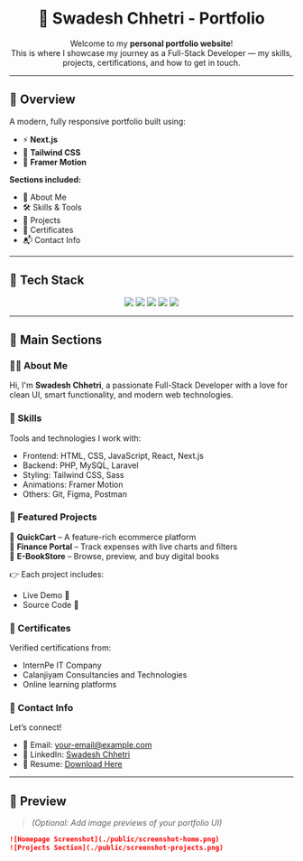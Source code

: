 <h1 align="center">💼 Swadesh Chhetri - Portfolio</h1>

<p align="center">
  Welcome to my <strong>personal portfolio website</strong>!<br />
  This is where I showcase my journey as a Full-Stack Developer — my skills, projects, certifications, and how to get in touch.
</p>

---

## 🌟 Overview

A modern, fully responsive portfolio built using:

- ⚡ **Next.js**
- 🎨 **Tailwind CSS**
- 🎥 **Framer Motion**

**Sections included:**

- 👤 About Me  
- 🛠️ Skills & Tools  
- 💼 Projects  
- 🧾 Certificates  
- 📬 Contact Info  

---

## 🚀 Tech Stack

<p align="center">
  <img src="https://img.shields.io/badge/-Next.js-000?style=for-the-badge&logo=next.js" />
  <img src="https://img.shields.io/badge/-Tailwind%20CSS-06B6D4?style=for-the-badge&logo=tailwind-css&logoColor=white" />
  <img src="https://img.shields.io/badge/-Framer%20Motion-0055FF?style=for-the-badge&logo=framer" />
  <img src="https://img.shields.io/badge/-TypeScript-3178C6?style=for-the-badge&logo=typescript" />
  <img src="https://img.shields.io/badge/-Lucide%20React-000000?style=for-the-badge" />
</p>

---

## 📁 Main Sections

### 🧑‍💻 About Me
Hi, I'm **Swadesh Chhetri**, a passionate Full-Stack Developer with a love for clean UI, smart functionality, and modern web technologies.

### 🧰 Skills
Tools and technologies I work with:

- Frontend: HTML, CSS, JavaScript, React, Next.js
- Backend: PHP, MySQL, Laravel
- Styling: Tailwind CSS, Sass
- Animations: Framer Motion
- Others: Git, Figma, Postman

### 💼 Featured Projects

🔹 **QuickCart** – A feature-rich ecommerce platform  
🔹 **Finance Portal** – Track expenses with live charts and filters  
🔹 **E-BookStore** – Browse, preview, and buy digital books

👉 Each project includes:
- Live Demo 🔗
- Source Code 📂

### 📜 Certificates

Verified certifications from:
- InternPe IT Company
- Calanjiyam Consultancies and Technologies
- Online learning platforms

### 📇 Contact Info

Let’s connect!

- 📧 Email: [your-email@example.com](mailto:your-email@example.com)  
- 💼 LinkedIn: [Swadesh Chhetri](https://www.linkedin.com/in/swadeshchhetri)  
- 📄 Resume: [Download Here](https://your-resume-link.com)

---

## 📸 Preview

> *(Optional: Add image previews of your portfolio UI)*

```markdown
![Homepage Screenshot](./public/screenshot-home.png)
![Projects Section](./public/screenshot-projects.png)

